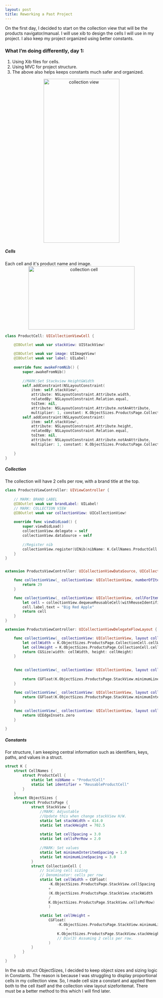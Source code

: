 ```yaml
---
layout: post
title: Reworking a Past Project 
---
```


On the first day, I decided to start on the collection view that will be the products navigator/manual. I will use xib to design the cells I will use in my project. I also keep my project organized using better constants.

<h3>What I’m doing differently, day 1:</h3>

<ol>
  <li>Using Xib files for cells.</li>
  <li>Using MVC for project structure.</li>
  <li>The above also helps keeps constants much safer and organized.</li>
</ol> 

<div align="center">
<img src="{{ site.baseurl }}/images/10_5_2020/collection_view.png" alt="collection view" width="250" height="538"/>
</div>

<h5>Cells</h5>
Each cell and it's product name and image. 

<div align="center">
<img src="{{ site.baseurl }}/images/10_5_2020/collection_cell.png" alt="collection cell" width="350" height="208"/>
</div>

```swift
class ProductCell: UICollectionViewCell {

    @IBOutlet weak var stackView: UIStackView!
    
    @IBOutlet weak var image: UIImageView!
    @IBOutlet weak var label: UILabel!
    
    override func awakeFromNib() {
        super.awakeFromNib()
     
        //MARK:Set Stackview Height&Width
        self.addConstraint(NSLayoutConstraint(
            item: self.stackView!,
            attribute: NSLayoutConstraint.Attribute.width,
            relatedBy: NSLayoutConstraint.Relation.equal,
            toItem: nil,
            attribute: NSLayoutConstraint.Attribute.notAnAttribute,
            multiplier: 1, constant: K.ObjectSizes.ProductsPage.CollectionCell.cellWidth))
        self.addConstraint(NSLayoutConstraint(
            item: self.stackView!,
            attribute: NSLayoutConstraint.Attribute.height,
            relatedBy: NSLayoutConstraint.Relation.equal,
            toItem: nil,
            attribute: NSLayoutConstraint.Attribute.notAnAttribute,
            multiplier: 1, constant: K.ObjectSizes.ProductsPage.CollectionCell.cellHeight))
        
    }
}
```

<h5>Collection</h5>

The collection will have 2 cells per row, with a brand title at the top. <br>

```swift
class ProductsViewController: UIViewController {
    
    // MARK: BRAND LABEL
    @IBOutlet weak var brandLabel: UILabel!
    // MARK: COLLECTION VIEW
    @IBOutlet weak var collectionView: UICollectionView!
    
    override func viewDidLoad() {
        super.viewDidLoad()
        collectionView.delegate = self
        collectionView.dataSource = self
        
        //Register nib
        collectionView.register(UINib(nibName: K.CellNames.ProductCell.nibName, bundle: nil), forCellWithReuseIdentifier: K.CellNames.ProductCell.identifier)
    }
}


extension ProductsViewController: UICollectionViewDataSource, UICollectionViewDelegate {

    func collectionView(_ collectionView: UICollectionView, numberOfItemsInSection section: Int) -> Int {
        return 29
    }

    func collectionView(_ collectionView: UICollectionView, cellForItemAt indexPath: IndexPath) -> UICollectionViewCell {
        let cell = collectionView.dequeueReusableCell(withReuseIdentifier: K.CellNames.ProductCell.identifier, for: indexPath) as! ProductCell
        cell.label.text = "Big Red Apple"
        return cell
    }
}

extension ProductsViewController: UICollectionViewDelegateFlowLayout {

    func collectionView(_ collectionView: UICollectionView, layout collectionViewLayout: UICollectionViewLayout, sizeForItemAt indexPath: IndexPath) -> CGSize {
        let cellWidth = K.ObjectSizes.ProductsPage.CollectionCell.cellWidth
        let cellHeight = K.ObjectSizes.ProductsPage.CollectionCell.cellHeight
        return CGSize(width: cellWidth, height: cellHeight)
    }
    
    
    func collectionView(_ collectionView: UICollectionView, layout collectionViewLayout: UICollectionViewLayout, minimumLineSpacingForSectionAt section: Int) -> CGFloat {
        
        return CGFloat(K.ObjectSizes.ProductsPage.StackView.minimumLineSpacing)
    }
    
    func collectionView(_ collectionView: UICollectionView, layout collectionViewLayout: UICollectionViewLayout, minimumInteritemSpacingForSectionAt section: Int) -> CGFloat {
        return CGFloat(K.ObjectSizes.ProductsPage.StackView.minimumInteritemSpacing)
    }
    
    func collectionView(_ collectionView: UICollectionView, layout collectionViewLayout: UICollectionViewLayout, insetForSectionAt section: Int) -> UIEdgeInsets {
        return UIEdgeInsets.zero
    }
    
}
```

<h5>Constants</h5>
For structure, I am keeping central information such as identifiers, keys, paths, and values in a struct.

```swift
struct K {
    struct CellNames {
        struct ProductCell {
            static let nibName = "ProductCell"
            static let identifier = "ReusableProductCell"
        }
    }
    struct ObjectSizes {
        struct ProductsPage {
            struct StackView {
                //MARK: Adjustable
                //Update this when change stackView H/W.
                static let stackWidth = 414.0
                static let stackHeight = 702.5
                
                static let cellSpacing = 3.0
                static let cellsPerRow = 2.0
                
                //MARK: Set values
                static let minimumInteritemSpacing = 1.0
                static let minimumLineSpacing = 3.0
            }
            struct CollectionCell {
                // Scaling cell sizing
                // Denominator: cells per row
                static let cellWidth = CGFloat(
                    -K.ObjectSizes.ProductsPage.StackView.cellSpacing
                    +
                    (K.ObjectSizes.ProductsPage.StackView.stackWidth
                    /
                    K.ObjectSizes.ProductsPage.StackView.cellsPerRow)
                    )

                static let cellHeight =
                    CGFloat(
                        -K.ObjectSizes.ProductsPage.StackView.minimumLineSpacing
                            +
                        K.ObjectSizes.ProductsPage.StackView.stackHeight/3
                        // Div(3) Assuming 2 cells per row.
                    )
            }
        }
    }
}
```
In the sub struct ObjectSizes, I decided to keep object sizes and sizing logic in Constants. The reason is because I was struggling to display proportional cells in my collection view. So, I made cell size a constant and applied them both to the cell itself and the collection view layout sizeforitemat.
There must be a better method to this which I will find later. 





